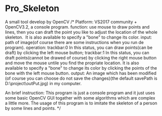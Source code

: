 # Pro_Skeleton
A small tool develop by OpenCV
/*
  Platform: VS2017 community + OpenCV3.2, a console program.
  function: use mouse to draw points and lines, then you can draft the point you like to adjust the location of the whole skeleton.
  It is also available to specify a "bone" to change its color.
  input: path of image(of course there are some instructions when you run de program).
  operation:
    trackbar:0  In this status, you can draw points(can be draft) by clicking the left mouse button;
    trackbar:1  In this status, you can draft points(cannot be drawed of course) by clicking the right mouse button and move the mouse   untile you find the propriate location. It is also available to specify a "bone" to change its color by clicking the points of the bone 
with the left mouse button.
  output: An image which has been modified (of course you can choose do not save the changes)(the default savePath is D:\project\outPut\.jpg) in my computer.
  
  An brief instruction: This program is just a console program and it just uses some basic OpenCV GUI togather with some algorithms
  which are complex a little more. The usage of this program is to imitate the skeleton of a person by some lines and points.
*/
